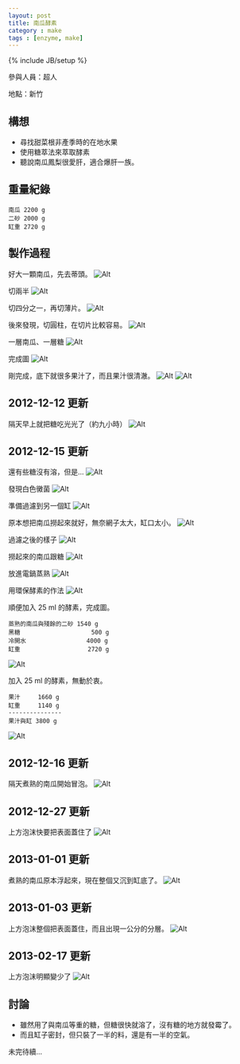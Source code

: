 ```yaml
---
layout: post
title: 南瓜酵素
category : make
tags : [enzyme, make]
---
```

{% include JB/setup %}

參與人員：超人

地點：新竹

## 構想

* 尋找甜菜根非產季時的在地水果
* 使用糖萃法來萃取酵素
* 聽說南瓜鳳梨很愛肝，適合爆肝一族。

## 重量紀錄

    南瓜 2200 g
    二砂 2000 g
    缸重 2720 g

## 製作過程

好大一顆南瓜，先去蒂頭。
![Alt](/img/make/2012-12-11/IMG_20121211_231449.jpg)

切兩半
![Alt](/img/make/2012-12-11/IMG_20121211_231659.jpg)

切四分之一，再切薄片。
![Alt](/img/make/2012-12-11/IMG_20121211_232210.jpg)

後來發現，切圓柱，在切片比較容易。
![Alt](/img/make/2012-12-11/IMG_20121211_234732.jpg)

一層南瓜、一層糖
![Alt](/img/make/2012-12-11/IMG_20121211_235523.jpg)

完成圖
![Alt](/img/make/2012-12-11/IMG_20121212_000847.jpg)

剛完成，底下就很多果汁了，而且果汁很清澈。
![Alt](/img/make/2012-12-11/IMG_20121212_000939.jpg)
![Alt](/img/make/2012-12-11/IMG_20121212_000953.jpg)

## 2012-12-12 更新

隔天早上就把糖吃光光了（約九小時）
![Alt](/img/make/2012-12-11/IMG_20121212_090104.jpg)

## 2012-12-15 更新

還有些糖沒有溶，但是...
![Alt](/img/make/2012-12-11/IMG_20121215_101024.jpg)

發現白色黴菌
![Alt](/img/make/2012-12-11/IMG_20121215_101035.jpg)

準備過濾到另一個缸
![Alt](/img/make/2012-12-11/IMG_20121215_102400.jpg)

原本想把南瓜撈起來就好，無奈網子太大，缸口太小。
![Alt](/img/make/2012-12-11/IMG_20121215_102456.jpg)

過濾之後的樣子
![Alt](/img/make/2012-12-11/IMG_20121215_104335.jpg)

撈起來的南瓜跟糖
![Alt](/img/make/2012-12-11/IMG_20121215_103122.jpg)

放進電鍋蒸熟
![Alt](/img/make/2012-12-11/IMG_20121215_113333.jpg)

用環保酵素的作法
![Alt](/img/make/2012-12-11/IMG_20121215_150222.jpg)

順便加入 25 ml 的酵素，完成圖。

    蒸熟的南瓜與殘餘的二砂 1540 g
    黑糖                    500 g
    冷開水                 4000 g
    缸重                   2720 g

![Alt](/img/make/2012-12-11/IMG_20121215_235421.jpg)

加入 25 ml 的酵素，無動於衷。

    果汁     1660 g
    缸重     1140 g
    ---------------
    果汁與缸 3800 g

![Alt](/img/make/2012-12-11/IMG_20121216_001056.jpg)

## 2012-12-16 更新

隔天煮熟的南瓜開始冒泡。
![Alt](/img/make/2012-12-11/IMG_20121216_212218.jpg)

## 2012-12-27 更新

上方泡沫快要把表面蓋住了
![Alt](/img/make/2012-12-11/IMG_20121227_185831.jpg)

## 2013-01-01 更新

煮熟的南瓜原本浮起來，現在整個又沉到缸底了。
![Alt](/img/make/2012-12-11/IMG_20130101_000133.jpg)

## 2013-01-03 更新

上方泡沫整個把表面蓋住，而且出現一公分的分層。
![Alt](/img/make/2012-12-11/IMG_20130103_230141.jpg)

## 2013-02-17 更新

上方泡沫明顯變少了
![Alt](/img/make/2012-12-11/IMG_20130217_205249.jpg)

## 討論

* 雖然用了與南瓜等重的糖，但糖很快就溶了，沒有糖的地方就發霉了。
* 而且缸子密封，但只裝了一半的料，還是有一半的空氣。

未完待續...

